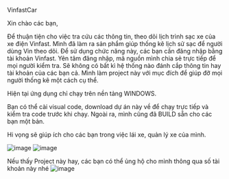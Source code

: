 VinfastCar

Xin chào các bạn,

Để thuận tiện cho việc tra cứu các thông tin, theo dõi lịch trình sạc xe của xe điện Vinfast. Mình đã làm ra sản phẩm giúp thống kê lịch sử sạc để người dùng Vin theo dõi.
Để sử dụng chức năng này, các bạn cần đăng nhập bằng tài khoản Vinfast. Yên tâm đăng nhập, mã nguồn mình chia sẻ trực tiếp để mọi người kiểm tra. Sẽ không có bất kì hệ thống nào đánh cắp thông tin hay tài khoản của các bạn cả.
Mình làm project này với mục đích để giúp đỡ mọi người thống kê một cách cụ thể.

Hiện tại ứng dụng chỉ chạy trên nền tảng WINDOWS.

Bạn có thể cài visual code, download dự án này về để chạy trực tiếp và kiểm tra code trước khi chạy. Ngoài ra, mình cũng đã BUILD sẵn cho các bạn một bản.

Hi vọng sẽ giúp ích cho các bạn trong việc lái xe, quản lý xe của mình.


![image](https://github.com/user-attachments/assets/f8bea3bd-50b2-46e5-92d6-c91b6a97a1a5)
![image](https://github.com/user-attachments/assets/38f48499-ec6f-4544-942b-0e92dec643ca)


Nếu thấy Project này hay, các bạn có thể ủng hộ cho mình thông qua số tài khoản này nhé
![image](https://github.com/user-attachments/assets/5fa6db7e-8b11-4ac6-b156-ec94d5fa8313)

